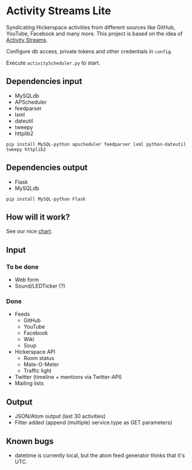 Activity Streams Lite
=====================

Syndicating Hickerspace activities from different sources like GitHub, YouTube, Facebook and many more.
This project is based on the idea of [Activity Streams](http://activitystrea.ms/).

Configure db access, private tokens and other credentials in `config`.

Execute `activityScheduler.py` to start.

## Dependencies input
* MySQLdb
* APScheduler
* feedparser
* lxml
* dateutil
* tweepy
* httplib2

`pip install MySQL-python apscheduler feedparser lxml python-dateutil tweepy httplib2`

## Dependencies output
* Flask
* MySQLdb

`pip install MySQL-python Flask`

## How will it work?
See our nice [chart](http://hickerspace.org/wiki/Datei:Activitystreams.jpg).

## Input
### To be done
* Web form
* Sound/LEDTicker (?)

### Done
* Feeds
  * GitHub
  * YouTube
  * Facebook
  * Wiki
  * Soup
* Hickerspace API
  * Room status
  * Mate-O-Meter
  * Traffic light
* Twitter (timeline + mentions via Twitter-API)
* Mailing lists

## Output
* JSON/Atom output (last 30 activities)
* Filter added (append (multiple) service.type as GET parameters)

## Known bugs
* datetime is currently local, but the atom feed generator thinks that it's UTC.
